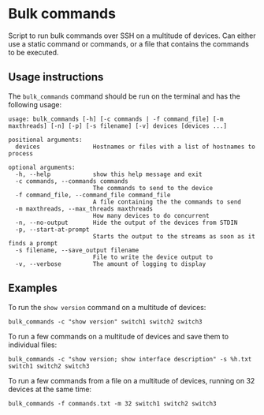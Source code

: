# Bulk commands

Script to run bulk commands over SSH on a multitude of devices. Can either use a static command or commands, or a file that contains the commands to be executed.

## Usage instructions

The `bulk_commands` command should be run on the terminal and has the following usage:

```
usage: bulk_commands [-h] [-c commands | -f command_file] [-m maxthreads] [-n] [-p] [-s filename] [-v] devices [devices ...]

positional arguments:
  devices               Hostnames or files with a list of hostnames to process

optional arguments:
  -h, --help            show this help message and exit
  -c commands, --commands commands
                        The commands to send to the device
  -f command_file, --command_file command_file
                        A file containing the the commands to send
  -m maxthreads, --max_threads maxthreads
                        How many devices to do concurrent
  -n, --no-output       Hide the output of the devices from STDIN
  -p, --start-at-prompt
                        Starts the output to the streams as soon as it finds a prompt
  -s filename, --save_output filename
                        File to write the device output to
  -v, --verbose         The amount of logging to display
```

## Examples

To run the `show version` command on a multitude of devices:

```
bulk_commands -c "show version" switch1 switch2 switch3
```

To run a few commands on a multitude of devices and save them to individual files:

```
bulk_commands -c "show version; show interface description" -s %h.txt switch1 switch2 switch3
```

To run a few commands from a file on a multitude of devices, running on 32 devices at the same time:

```
bulk_commands -f commands.txt -m 32 switch1 switch2 switch3
```
